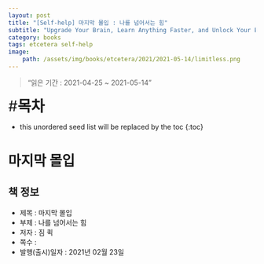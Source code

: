 ```yaml
---
layout: post
title: "[Self-help] 마지막 몰입 : 나를 넘어서는 힘"
subtitle: "Upgrade Your Brain, Learn Anything Faster, and Unlock Your Exceptional Life"
category: books
tags: etcetera self-help
image:
    path: /assets/img/books/etcetera/2021/2021-05-14/limitless.png
---
```


> “읽은 기간 : 2021-04-25 ~ 2021-05-14”

<span style="font-size:30px;">\#**목차**</span>
* this unordered seed list will be replaced by the toc
{:toc}

# 마지막 몰입

## 책 정보
- 제목 : 마지막 몰입
- 부제 : 나를 넘어서는 힘
- 저자 : 짐 퀵
- 쪽수 :
- 발행(출시)일자 : 2021년 02월 23일